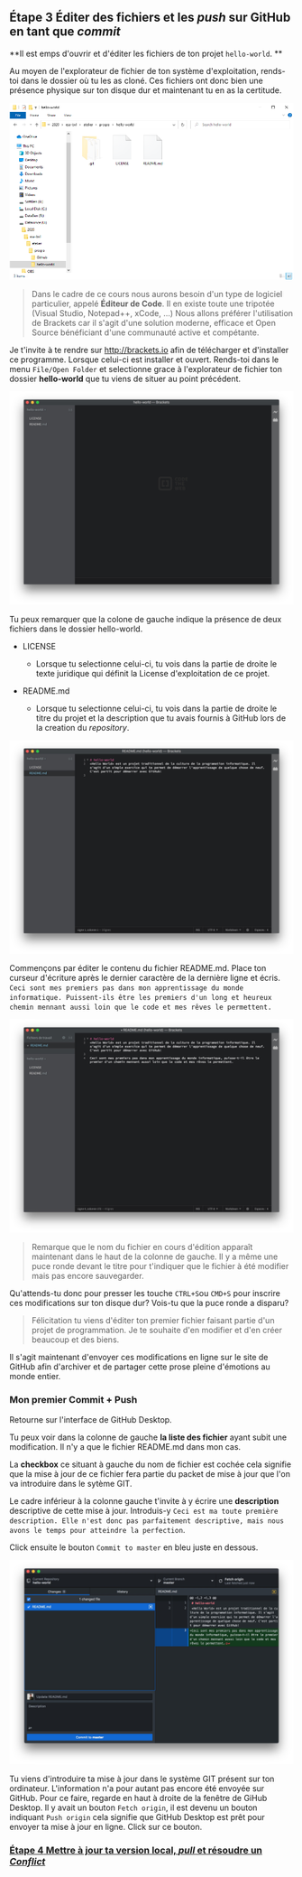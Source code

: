 ## **Étape 3** Éditer des fichiers et les *push* sur GitHub en tant que *commit*

**Il est emps d'ouvrir et d'éditer les fichiers de ton projet `hello-world`. **

Au moyen de l'explorateur de fichier de ton système d'exploitation, rends-toi dans le dossier où tu les as cloné. Ces fichiers ont donc bien une présence physique sur ton disque dur et maintenant tu en as la certitude.

![folder.PNG](./images/folder.PNG)

> Dans le cadre de ce cours nous aurons besoin d'un type de logiciel particulier, appelé **Éditeur de Code**. Il en existe toute une tripotée (Visual Studio, Notepad++, xCode, ...) Nous allons préférer l'utilisation de Brackets car il s'agit d'une solution moderne, efficace et Open Source bénéficiant d'une communauté active et compétante.

Je t'invite à te rendre sur http://brackets.io afin de télécharger et d'installer ce programme. Lorsque celui-ci est installer et ouvert. Rends-toi dans le menu `File/Open Folder` et selectionne grace à l'explorateur de fichier ton dossier **hello-world** que tu viens de situer au point précédent.

![Brackets.jpg](./images/Brackets.jpg)

Tu peux remarquer que la colone de gauche indique la présence de deux fichiers dans le dossier hello-world. 

- LICENSE
  
  - Lorsque tu selectionne celui-ci, tu vois dans la partie de droite le texte juridique qui définit la License d'exploitation de ce projet.

- README.md
  
  - Lorsque tu selectionne celui-ci, tu vois dans la partie de droite le titre du projet et la description que tu avais fournis à GitHub lors de la creation du *repository*.

![BracketsEdit.jpg](./images/BracketsEdit.jpg)

Commençons par éditer le contenu du fichier README.md. Place ton curseur d'écriture après le dernier caractère de la dernière ligne et écris. `Ceci sont mes premiers pas dans mon apprentissage du monde informatique. Puissent-ils être les premiers d'un long et heureux chemin mennant aussi loin que le code et mes rêves le permettent.`

![white and black train on track during daytime](./images/BracketsEdited.jpg "Ryan Shultis")

> Remarque que le nom du fichier en cours d'édition apparaît maintenant dans le haut de la colonne de gauche. Il y a même une puce ronde devant le titre pour t'indiquer que le fichier à été modifier mais pas encore sauvegarder.  

Qu'attends-tu donc pour presser les touche `CTRL+S`ou `CMD+S` pour inscrire ces modifications sur ton disque dur? Vois-tu que la puce ronde a disparu?

> Félicitation tu viens d'éditer ton premier fichier faisant partie d'un projet de programmation. Je te souhaite d'en modifier et d'en créer beaucoup et des biens. 

Il s'agit maintenant d'envoyer ces modifications en ligne sur le site de GitHub afin d'archiver et de partager cette prose pleine d'émotions au monde entier.

### Mon premier Commit + Push

Retourne sur l'interface de GitHub Desktop.

Tu peux voir dans la colonne de gauche **la liste des fichier** ayant subit une modification. Il n'y a que le fichier README.md dans mon cas.

La **checkbox** ce situant à gauche du nom de fichier est cochée cela signifie que la mise à jour de ce fichier fera partie du packet de mise à jour que l'on va introduire dans le sytème GIT.

Le cadre inférieur à la colonne gauche t'invite à y écrire une **description** descriptive de cette mise à jour. Introduis-y `Ceci est ma toute première description. Elle n'est donc pas parfaitement descriptive, mais nous avons le temps pour atteindre la perfection`. 

Click ensuite le bouton `Commit to master` en bleu juste en dessous.

![gdCommit1.jpg](./images/gdCommit1.jpg)

Tu viens d'introduire ta mise à jour dans le système GIT présent sur ton ordinateur. L'information n'a pour autant pas encore été envoyée sur GitHub. Pour ce faire, regarde en haut à droite de la fenêtre de GiHub Desktop. Il y avait un bouton `Fetch origin`, il est devenu un bouton indiquant `Push origin` cela signifie que GitHub Desktop est prêt pour envoyer ta mise à jour en ligne. Click sur ce bouton.

### [**Étape 4** Mettre à jour ta version local, *pull* et résoudre un *Conflict*](./pull.md)
